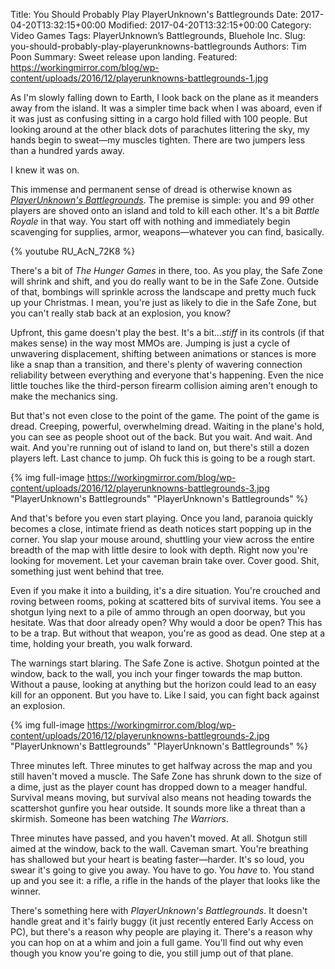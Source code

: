Title: You Should Probably Play PlayerUnknown's Battlegrounds
Date: 2017-04-20T13:32:15+00:00
Modified: 2017-04-20T13:32:15+00:00
Category: Video Games
Tags: PlayerUnknown’s Battlegrounds, Bluehole Inc.
Slug: you-should-probably-play-playerunknowns-battlegrounds
Authors: Tim Poon
Summary: Sweet release upon landing.
Featured: https://workingmirror.com/blog/wp-content/uploads/2016/12/playerunknowns-battlegrounds-1.jpg

As I'm slowly falling down to Earth, I look back on the plane as it meanders away from the island. It was a simpler time back when I was aboard, even if it was just as confusing sitting in a cargo hold filled with 100 people. But looking around at the other black dots of parachutes littering the sky, my hands begin to sweat—my muscles tighten. There are two jumpers less than a hundred yards away.

I knew it was on.

This immense and permanent sense of dread is otherwise known as *[PlayerUnknown's Battlegrounds](https://www.playbattlegrounds.com/)*. The premise is simple: you and 99 other players are shoved onto an island and told to kill each other. It's a bit *Battle Royale* in that way. You start off with nothing and immediately begin scavenging for supplies, armor, weapons—whatever you can find, basically.

{% youtube RU_AcN_72K8 %}

There's a bit of *The Hunger Games* in there, too. As you play, the Safe Zone will shrink and shift, and you do really want to be in the Safe Zone. Outside of that, bombings will sprinkle across the landscape and pretty much fuck up your Christmas. I mean, you're just as likely to die in the Safe Zone, but you can't really stab back at an explosion, you know?

Upfront, this game doesn't play the best. It's a bit...*stiff* in its controls (if that makes sense) in the way most MMOs are. Jumping is just a cycle of unwavering displacement, shifting between animations or stances is more like a snap than a transition, and there's plenty of wavering connection reliability between everything and everyone that's happening. Even the nice little touches like the third-person firearm collision aiming aren't enough to make the mechanics sing.

But that's not even close to the point of the game. The point of the game is dread. Creeping, powerful, overwhelming dread. Waiting in the plane's hold, you can see as people shoot out of the back. But you wait. And wait. And wait. And you're running out of island to land on, but there's still a dozen players left. Last chance to jump. Oh fuck this is going to be a rough start.

{% img full-image https://workingmirror.com/blog/wp-content/uploads/2016/12/playerunknowns-battlegrounds-3.jpg "PlayerUnknown's Battlegrounds" "PlayerUnknown's Battlegrounds" %}

And that's before you even start playing. Once you land, paranoia quickly becomes a close, intimate friend as death notices start popping up in the corner. You slap your mouse around, shuttling your view across the entire breadth of the map with little desire to look with depth. Right now you're looking for movement. Let your caveman brain take over. Cover good. Shit, something just went behind that tree.

Even if you make it into a building, it's a dire situation. You're crouched and roving between rooms, poking at scattered bits of survival items. You see a shotgun lying next to a pile of ammo through an open doorway, but you hesitate. Was that door already open? Why would a door be open? This has to be a trap. But without that weapon, you're as good as dead. One step at a time, holding your breath, you walk forward.

The warnings start blaring. The Safe Zone is active. Shotgun pointed at the window, back to the wall, you inch your finger towards the map button. Without a pause, looking at anything but the horizon could lead to an easy kill for an opponent. But you have to. Like I said, you can fight back against an explosion.

{% img full-image https://workingmirror.com/blog/wp-content/uploads/2016/12/playerunknowns-battlegrounds-2.jpg "PlayerUnknown's Battlegrounds" "PlayerUnknown's Battlegrounds" %}

Three minutes left. Three minutes to get halfway across the map and you still haven't moved a muscle. The Safe Zone has shrunk down to the size of a dime, just as the player count has dropped down to a meager handful. Survival means moving, but survival also means not heading towards the scattershot gunfire you hear outside. It sounds more like a threat than a skirmish. Someone has been watching *The Warriors*.

Three minutes have passed, and you haven't moved. At all. Shotgun still aimed at the window, back to the wall. Caveman smart. You're breathing has shallowed but your heart is beating faster—harder. It's so loud, you swear it's going to give you away. You have to go. You *have* to. You stand up and you see it: a rifle, a rifle in the hands of the player that looks like the winner.

There's something here with *PlayerUnknown's Battlegrounds*. It doesn't handle great and it's fairly buggy (it just recently entered Early Access on PC), but there's a reason why people are playing it. There's a reason why you can hop on at a whim and join a full game. You'll find out why even though you know you're going to die, you still jump out of that plane.
